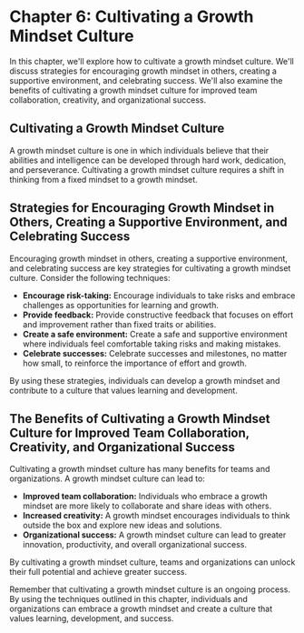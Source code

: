 Chapter 6: Cultivating a Growth Mindset Culture
===============================================

In this chapter, we'll explore how to cultivate a growth mindset culture. We'll discuss strategies for encouraging growth mindset in others, creating a supportive environment, and celebrating success. We'll also examine the benefits of cultivating a growth mindset culture for improved team collaboration, creativity, and organizational success.

Cultivating a Growth Mindset Culture
------------------------------------

A growth mindset culture is one in which individuals believe that their abilities and intelligence can be developed through hard work, dedication, and perseverance. Cultivating a growth mindset culture requires a shift in thinking from a fixed mindset to a growth mindset.

Strategies for Encouraging Growth Mindset in Others, Creating a Supportive Environment, and Celebrating Success
---------------------------------------------------------------------------------------------------------------

Encouraging growth mindset in others, creating a supportive environment, and celebrating success are key strategies for cultivating a growth mindset culture. Consider the following techniques:

* **Encourage risk-taking:** Encourage individuals to take risks and embrace challenges as opportunities for learning and growth.
* **Provide feedback:** Provide constructive feedback that focuses on effort and improvement rather than fixed traits or abilities.
* **Create a safe environment:** Create a safe and supportive environment where individuals feel comfortable taking risks and making mistakes.
* **Celebrate successes:** Celebrate successes and milestones, no matter how small, to reinforce the importance of effort and growth.

By using these strategies, individuals can develop a growth mindset and contribute to a culture that values learning and development.

The Benefits of Cultivating a Growth Mindset Culture for Improved Team Collaboration, Creativity, and Organizational Success
----------------------------------------------------------------------------------------------------------------------------

Cultivating a growth mindset culture has many benefits for teams and organizations. A growth mindset culture can lead to:

* **Improved team collaboration:** Individuals who embrace a growth mindset are more likely to collaborate and share ideas with others.
* **Increased creativity:** A growth mindset encourages individuals to think outside the box and explore new ideas and solutions.
* **Organizational success:** A growth mindset culture can lead to greater innovation, productivity, and overall organizational success.

By cultivating a growth mindset culture, teams and organizations can unlock their full potential and achieve greater success.

Remember that cultivating a growth mindset culture is an ongoing process. By using the techniques outlined in this chapter, individuals and organizations can embrace a growth mindset and create a culture that values learning, development, and success.
